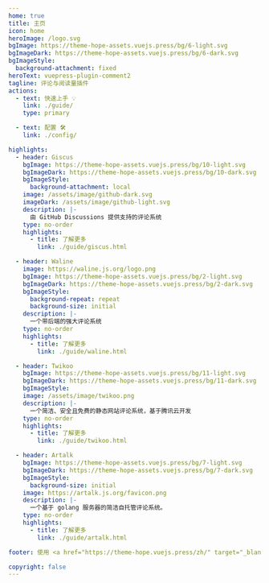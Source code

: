 ```yaml
---
home: true
title: 主页
icon: home
heroImage: /logo.svg
bgImage: https://theme-hope-assets.vuejs.press/bg/6-light.svg
bgImageDark: https://theme-hope-assets.vuejs.press/bg/6-dark.svg
bgImageStyle:
  background-attachment: fixed
heroText: vuepress-plugin-comment2
tagline: 评论与阅读量插件
actions:
  - text: 快速上手 💡
    link: ./guide/
    type: primary

  - text: 配置 🛠
    link: ./config/

highlights:
  - header: Giscus
    bgImage: https://theme-hope-assets.vuejs.press/bg/10-light.svg
    bgImageDark: https://theme-hope-assets.vuejs.press/bg/10-dark.svg
    bgImageStyle:
      background-attachment: local
    image: /assets/image/github-dark.svg
    imageDark: /assets/image/github-light.svg
    description: |-
      由 GitHub Discussions 提供支持的评论系统
    type: no-order
    highlights:
      - title: 了解更多
        link: ./guide/giscus.html

  - header: Waline
    image: https://waline.js.org/logo.png
    bgImage: https://theme-hope-assets.vuejs.press/bg/2-light.svg
    bgImageDark: https://theme-hope-assets.vuejs.press/bg/2-dark.svg
    bgImageStyle:
      background-repeat: repeat
      background-size: initial
    description: |-
      一个带后端的强大评论系统
    type: no-order
    highlights:
      - title: 了解更多
        link: ./guide/waline.html

  - header: Twikoo
    bgImage: https://theme-hope-assets.vuejs.press/bg/11-light.svg
    bgImageDark: https://theme-hope-assets.vuejs.press/bg/11-dark.svg
    bgImageStyle:
    image: /assets/image/twikoo.png
    description: |-
      一个简洁、安全且免费的静态网站评论系统，基于腾讯云开发
    type: no-order
    highlights:
      - title: 了解更多
        link: ./guide/twikoo.html

  - header: Artalk
    bgImage: https://theme-hope-assets.vuejs.press/bg/7-light.svg
    bgImageDark: https://theme-hope-assets.vuejs.press/bg/7-dark.svg
    bgImageStyle:
      background-size: initial
    image: https://artalk.js.org/favicon.png
    description: |-
      一个基于 golang 服务器的简洁自托管评论系统。
    type: no-order
    highlights:
      - title: 了解更多
        link: ./guide/artalk.html

footer: 使用 <a href="https://theme-hope.vuejs.press/zh/" target="_blank">VuePress Theme Hope</a> 主题 | MIT 协议, 版权所有 © 2019-present Mr.Hope

copyright: false
---
```


<HighlightPanel header="如何使用" image="/assets/image/box.svg" bgImage="https://theme-hope-assets.vuejs.press/bg/3-light.svg" bgImageDark="https://theme-hope-assets.vuejs.press/bg/3-dark.svg">
<template #highlights>

### 安装

::: code-tabs#shell

@tab pnpm

```bash
pnpm add -D vuepress-plugin-comment2
```

@tab yarn

```bash
yarn add -D vuepress-plugin-comment2
```

@tab npm

```bash
npm i -D vuepress-plugin-comment2
```

:::

### 使用

::: code-tabs#language

@tab TS

```ts
// .vuepress/config.ts
import { commentPlugin } from "vuepress-plugin-comment2";

export default {
  plugins: [
    commentPlugin({
      // 插件选项
    }),
  ],
};
```

@tab JS

```js
// .vuepress/config.js
import { commentPlugin } from "vuepress-plugin-comment2";

export default {
  plugins: [
    commentPlugin({
      // 插件选项
    }),
  ],
};
```

:::

## 从 V1 迁移

详见 [迁移指南](./migration.md)

</template>
</HighlightPanel>

<script setup lang="ts">
import HighlightPanel from "@theme-hope/components/HighlightPanel";
</script>
